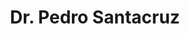 ---
layout: page
title: Dr. Pedro Santacruz
email: pesantacruz@utexas.edu
description: |
    Ph.D. in Electrical Engineering, Rice University, 2013
    <br>
    M.S. in Electrical Engineering, The University of Texas at El Paso, 2006
    <br>
    B.S. in Electrical Engineering, The University of Texas at El Paso, 2004
    <br>
    <br>
    <br>
    Pedro's main area of research were distributed networks in wireless communications and his research emphasis included system-wide implementation of distributed wireless algorithms using the Pharos testbed. He was also a member of the Wireless Networking and Communication Group (WNCG) and is jointly supervised by Dr. Sriram Vishawanath.
img: assets/img/members/pedro_santacruz.jpg
importance: 13
redirect: http://www.pesantacruz.com/
category: Alumni
---